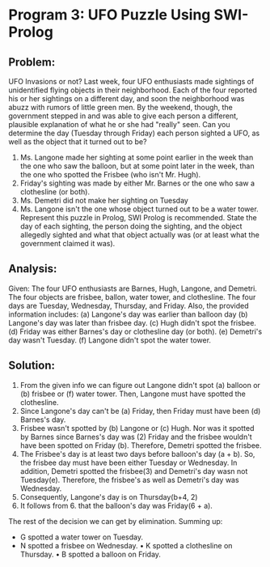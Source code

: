 # Program 3: UFO Puzzle Using SWI-Prolog

## Problem:
 UFO Invasions or not? Last week, four UFO enthusiasts made sightings of unidentified flying objects in their neighborhood. Each of the four reported his or her sightings on a different day, and soon the neighborhood was abuzz with rumors of little green men. By the weekend, though, the government stepped in and was able to give each person a different, plausible explanation of what he or she had "really" seen. Can you determine the day (Tuesday through Friday) each person sighted a UFO, as well as the object that it turned out to be?
  1. Ms. Langone made her sighting at some point earlier in the week than the one who saw the balloon, but at some point later in the week, than the one who spotted the Frisbee (who isn't Mr. Hugh).
  2. Friday's sighting was made by either Mr. Barnes or the one who saw a clothesline (or both).
  3. Ms. Demetri did not make her sighting on Tuesday
  4. Ms. Langone isn't the one whose object turned out to be a water tower.
 Represent this puzzle in Prolog, SWI Prolog is recommended. State the day of each sighting, the person doing the sighting, and the object allegedly sighted and what that object actually was (or at least what the government claimed it was).

## Analysis: 
 Given:
  The four UFO enthusiasts are Barnes, Hugh, Langone, and Demetri.
  The four objects are frisbee, ballon, water tower, and clothesline.
  The four days are Tuesday, Wednesday, Thursday, and Friday.
 Also, the provided information includes:
  (a) Langone's day was earlier than balloon day
  (b) Langone's day was later than frisbee day.
  (c) Hugh didn't spot the frisbee.
  (d) Friday was either Barnes's day or clothesline day (or both).
  (e) Demetri's day wasn't Tuesday.
  (f) Langone didn't spot the water tower.

## Solution: 
 1. From the given info we can figure out Langone didn't spot (a) balloon or (b) frisbee or (f) water tower. Then, Langone must have spotted the clothesline. 
 2. Since Langone's day can't be (a) Friday, then Friday must have been (d) Barnes's day.
 3. Frisbee wasn't spotted by (b) Langone or (c) Hugh. Nor was it spotted by Barnes since Barnes's day was (2) Friday and the frisbee wouldn't have been spotted on Friday (b). Therefore, Demetri spotted the frisbee. 
 4. The Frisbee's day is at least two days before balloon's day (a + b). So, the frisbee day must have been either Tuesday or Wednesday. In addition, Demetri spotted the frisbee(3) and Demetri's day wasn not Tuesday(e). Therefore, the frisbee's as well as Demetri's day was Wednesday. 
 6. Consequently, Langone's day is on Thursday(b+4, 2)
 7. It follows from 6. that the balloon's day was Friday(6 + a).



 The rest of the decision we can get by elimination. Summing up:
 - G spotted a water tower on Tuesday.
 - N spotted a frisbee on Wednesday.
•	K spotted a clothesline on Thursday.
• B spotted a balloon on Friday.